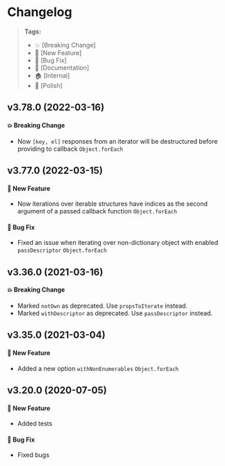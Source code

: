 Changelog
=========

> **Tags:**
> - :boom:       [Breaking Change]
> - :rocket:     [New Feature]
> - :bug:        [Bug Fix]
> - :memo:       [Documentation]
> - :house:      [Internal]
> - :nail_care:  [Polish]

## v3.78.0 (2022-03-16)

#### :boom: Breaking Change

* Now `[key, el]` responses from an iterator will be destructured before providing to callback `Object.forEach`

## v3.77.0 (2022-03-15)

#### :rocket: New Feature

* Now iterations over iterable structures have indices as the second argument of a passed callback function `Object.forEach`

#### :bug: Bug Fix

* Fixed an issue when iterating over non-dictionary object with enabled `passDescriptor` `Object.forEach`

## v3.36.0 (2021-03-16)

#### :boom: Breaking Change

* Marked `notOwn` as deprecated. Use `propsToIterate` instead.
* Marked `withDescriptor` as deprecated. Use `passDescriptor` instead.

## v3.35.0 (2021-03-04)

#### :rocket: New Feature

* Added a new option `withNonEnumerables` `Object.forEach`

## v3.20.0 (2020-07-05)

#### :rocket: New Feature

* Added tests

#### :bug: Bug Fix

* Fixed bugs
